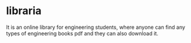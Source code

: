 # libraria
It is an online library for engineering students, where anyone can find any types of engineering books pdf and they can also download it.
